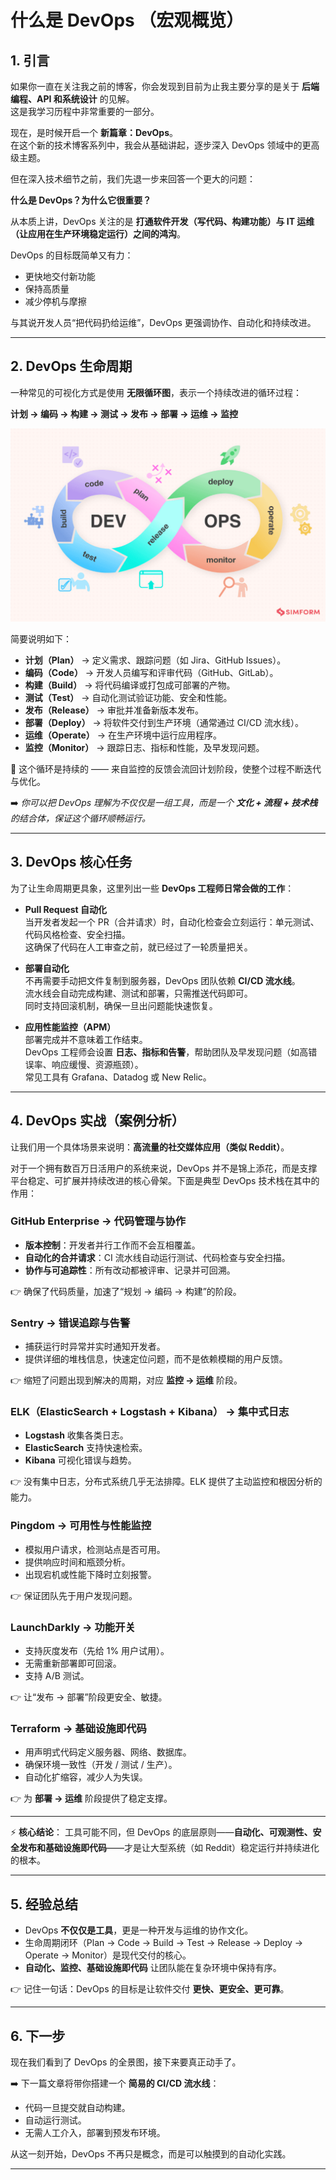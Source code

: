# 什么是 DevOps （宏观概览）

## 1. 引言

如果你一直在关注我之前的博客，你会发现到目前为止我主要分享的是关于 **后端编程、API 和系统设计** 的见解。  
这是我学习历程中非常重要的一部分。  

现在，是时候开启一个 **新篇章：DevOps**。  
在这个新的技术博客系列中，我会从基础讲起，逐步深入 DevOps 领域中的更高级主题。   

但在深入技术细节之前，我们先退一步来回答一个更大的问题：  

**什么是 DevOps？为什么它很重要？**

从本质上讲，DevOps 关注的是 **打通软件开发（写代码、构建功能）与 IT 运维（让应用在生产环境稳定运行）之间的鸿沟**。  

DevOps 的目标既简单又有力：  

- 更快地交付新功能  
- 保持高质量  
- 减少停机与摩擦  

与其说开发人员“把代码扔给运维”，DevOps 更强调协作、自动化和持续改进。

---

## 2. DevOps 生命周期

一种常见的可视化方式是使用 **无限循环图**，表示一个持续改进的循环过程：  

**计划 → 编码 → 构建 → 测试 → 发布 → 部署 → 运维 → 监控**

![DevOps Loop](../assets/images/DevOps/DevOpsLoop.png "DevOps Loop")

简要说明如下：  

- **计划（Plan）** → 定义需求、跟踪问题（如 Jira、GitHub Issues）。  
- **编码（Code）** → 开发人员编写和评审代码（GitHub、GitLab）。  
- **构建（Build）** → 将代码编译或打包成可部署的产物。  
- **测试（Test）** → 自动化测试验证功能、安全和性能。  
- **发布（Release）** → 审批并准备新版本发布。  
- **部署（Deploy）** → 将软件交付到生产环境（通常通过 CI/CD 流水线）。  
- **运维（Operate）** → 在生产环境中运行应用程序。  
- **监控（Monitor）** → 跟踪日志、指标和性能，及早发现问题。  

🔄 这个循环是持续的 —— 来自监控的反馈会流回计划阶段，使整个过程不断迭代与优化。  

➡️ *你可以把 DevOps 理解为不仅仅是一组工具，而是一个 **文化 + 流程 + 技术栈** 的结合体，保证这个循环顺畅运行。*  

---

## 3. DevOps 核心任务

为了让生命周期更具象，这里列出一些 **DevOps 工程师日常会做的工作**：

- **Pull Request 自动化**  
  当开发者发起一个 PR（合并请求）时，自动化检查会立刻运行：单元测试、代码风格检查、安全扫描。  
  这确保了代码在人工审查之前，就已经过了一轮质量把关。  

- **部署自动化**  
  不再需要手动把文件复制到服务器，DevOps 团队依赖 **CI/CD 流水线**。  
  流水线会自动完成构建、测试和部署，只需推送代码即可。  
  同时支持回滚机制，确保一旦出问题能快速恢复。  

- **应用性能监控（APM）**  
  部署完成并不意味着工作结束。  
  DevOps 工程师会设置 **日志、指标和告警**，帮助团队及早发现问题（如高错误率、响应缓慢、资源瓶颈）。  
  常见工具有 Grafana、Datadog 或 New Relic。  

---

## 4. DevOps 实战（案例分析）

让我们用一个具体场景来说明：**高流量的社交媒体应用（类似 Reddit）**。

对于一个拥有数百万日活用户的系统来说，DevOps 并不是锦上添花，而是支撑平台稳定、可扩展并持续改进的核心骨架。下面是典型 DevOps 技术栈在其中的作用：

### **GitHub Enterprise → 代码管理与协作**

* **版本控制**：开发者并行工作而不会互相覆盖。
* **自动化的合并请求**：CI 流水线自动运行测试、代码检查与安全扫描。
* **协作与可追踪性**：所有改动都被评审、记录并可回溯。

👉 确保了代码质量，加速了“规划 → 编码 → 构建”的阶段。

### **Sentry → 错误追踪与告警**

* 捕获运行时异常并实时通知开发者。
* 提供详细的堆栈信息，快速定位问题，而不是依赖模糊的用户反馈。

👉 缩短了问题出现到解决的周期，对应 **监控 → 运维** 阶段。

### **ELK（ElasticSearch + Logstash + Kibana） → 集中式日志**

* **Logstash** 收集各类日志。
* **ElasticSearch** 支持快速检索。
* **Kibana** 可视化错误与趋势。

👉 没有集中日志，分布式系统几乎无法排障。ELK 提供了主动监控和根因分析的能力。

### **Pingdom → 可用性与性能监控**

* 模拟用户请求，检测站点是否可用。
* 提供响应时间和瓶颈分析。
* 出现宕机或性能下降时立刻报警。

👉 保证团队先于用户发现问题。

### **LaunchDarkly → 功能开关**

* 支持灰度发布（先给 1% 用户试用）。
* 无需重新部署即可回滚。
* 支持 A/B 测试。

👉 让“发布 → 部署”阶段更安全、敏捷。

### **Terraform → 基础设施即代码**

* 用声明式代码定义服务器、网络、数据库。
* 确保环境一致性（开发 / 测试 / 生产）。
* 自动化扩缩容，减少人为失误。

👉 为 **部署 → 运维** 阶段提供了稳定支撑。

---

⚡️ **核心结论**：
工具可能不同，但 DevOps 的底层原则——**自动化、可观测性、安全发布和基础设施即代码**——才是让大型系统（如 Reddit）稳定运行并持续进化的根本。

---

## 5. 经验总结

* DevOps **不仅仅是工具**，更是一种开发与运维的协作文化。
* 生命周期闭环（Plan → Code → Build → Test → Release → Deploy → Operate → Monitor）是现代交付的核心。
* **自动化、监控、基础设施即代码** 让团队能在复杂环境中保持有序。

👉 记住一句话：DevOps 的目标是让软件交付 **更快、更安全、更可靠**。

---

## 6. 下一步

现在我们看到了 DevOps 的全景图，接下来要真正动手了。

➡️ 下一篇文章将带你搭建一个 **简易的 CI/CD 流水线**：

* 代码一旦提交就自动构建。
* 自动运行测试。
* 无需人工介入，部署到预发布环境。

从这一刻开始，DevOps 不再只是概念，而是可以触摸到的自动化实践。

---
